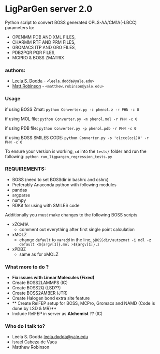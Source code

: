 # LigParGen server 2.0 #

Python script to convert BOSS generated OPLS-AA/CM1A(-LBCC) parameters to:

- OPENMM PDB AND XML FILES,
- CHARMM RTF AND PRM FILES,
- GROMACS ITP AND GRO FILES,
- PDB2PQR PQR FILES,  
- MCPRO & BOSS ZMATRIX

### authors: ###

* [Leela S. Dodda](https://github.com/leelasd) - `<leela.dodda@yale.edu>`
* [Matt Robinson](https://github.com/mc-robinson) - `<matthew.robinson@yale.edu>`

### Usage ###

if using BOSS Zmat:
`python Converter.py -z phenol.z -r PHN -c 0` 

if using MOL file:
`python Converter.py -m phenol.mol -r PHN -c 0`

if using PDB file:
`python Converter.py -p phenol.pdb -r PHN -c 0`

if using BOSS SMILES CODE: 
`python Converter.py -s 'c1ccc(cc1)O' -r PHN -c 0` 

To ensure your version is working, `cd` into the `tests/` folder and run the following:
`python run_ligpargen_regression_tests.py`

### REQUIREMENTS: ###
- BOSS (need to set BOSSdir in bashrc and cshrc)
- Preferably Anaconda python with following modules
- pandas 
- argparse
- numpy
- RDKit for using with SMILES code

Additionally you must make changes to the following BOSS scripts

* xZCM1A
	* comment out everything after first single point calculation
* xMOLZ
	* change `default` to `varadd` in the line, `$BOSSdir/autozmat -i mdl -z default <${argv[1]}.mol >${argv[1]}.z`
* xPDBZ
	* same as for xMOLZ

### What more to do ? ###

-  **Fix issues with Linear Molecules (Fixed)**
-  Create BOSS2LAMMPS (IC)
-  Create BOSS2Q      (LSD??)
-  Create BOSS2AMBER  (JTR)
-  Create Halogen bond extra site feature
-  ** Create RelFEP setup for BOSS, MCPro, Gromacs and NAMD (Code is done by LSD & MR)**
-  Include RelFEP in server as **Alchemist** ?? (IC)

### Who do I talk to? ###

* Leela S. Dodda leela.dodda@yale.edu 
* Israel Cabeza de Vaca 
* Matthew Robinson 

